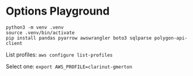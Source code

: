 # Options Playground

```
python3 -m venv .venv
source .venv/bin/activate
pip install pandas pyarrow awswrangler boto3 sqlparse polygon-api-client
```

List profiles: `aws configure list-profiles`

Select one: `export AWS_PROFILE=clarinut-gmerton`
